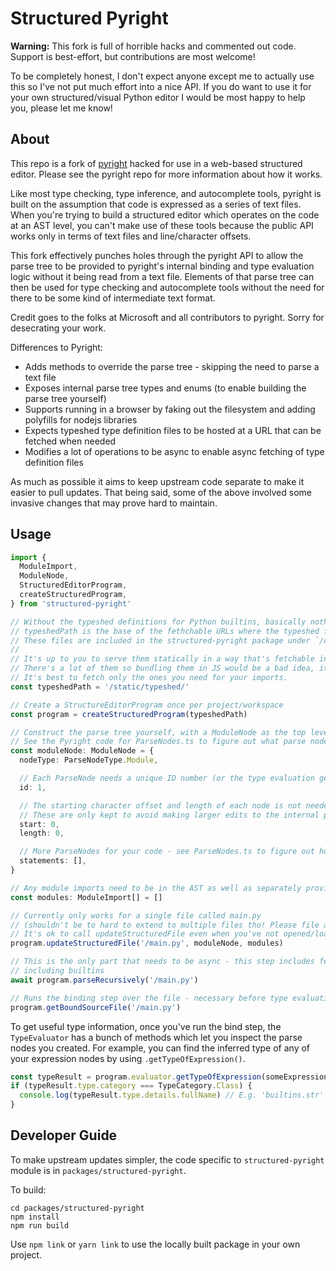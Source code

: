 # Structured Pyright

**Warning:** This fork is full of horrible hacks and commented out code. Support is best-effort, but contributions are most welcome!

To be completely honest, I don't expect anyone except me to actually use this so I've not put much effort into a nice API. If you do want to use it for your own structured/visual Python editor I would be most happy to help you, please let me know!

## About

This repo is a fork of [pyright](https://github.com/microsoft/pyright) hacked for use in a web-based structured editor. Please see the pyright repo for more information about how it works.

Like most type checking, type inference, and autocomplete tools, pyright is built on the assumption that code is expressed as a series of text files. When you're trying to build a structured editor which operates on the code at an AST level, you can't make use of these tools because the public API works only in terms of text files and line/character offsets.

This fork effectively punches holes through the pyright API to allow the parse tree to be provided to pyright's internal binding and type evaluation logic without it being read from a text file. Elements of that parse tree can then be used for type checking and autocomplete tools without the need for there to be some kind of intermediate text format.

Credit goes to the folks at Microsoft and all contributors to pyright. Sorry for desecrating your work.

Differences to Pyright:
  - Adds methods to override the parse tree - skipping the need to parse a text file
  - Exposes internal parse tree types and enums (to enable building the parse tree yourself)
  - Supports running in a browser by faking out the filesystem and adding polyfills for nodejs libraries
  - Expects typeshed type definition files to be hosted at a URL that can be fetched when needed
  - Modifies a lot of operations to be async to enable async fetching of type definition files
  
As much as possible it aims to keep upstream code separate to make it easier to pull updates. That being said, some of the above involved some invasive changes that may prove hard to maintain.

## Usage

```ts
import {
  ModuleImport,
  ModuleNode,
  StructuredEditorProgram,
  createStructuredProgram,
} from 'structured-pyright'

// Without the typeshed definitions for Python builtins, basically nothing will work.
// typeshedPath is the base of the fethchable URLs where the typeshed files are located.
// These files are included in the structured-pyright package under `/dist/static`
//
// It's up to you to serve them statically in a way that's fetchable in your app.
// There's a lot of them so bundling them in JS would be a bad idea, it's the whole Python standard library.
// It's best to fetch only the ones you need for your imports.
const typeshedPath = '/static/typeshed/'

// Create a StructureEditorProgram once per project/workspace
const program = createStructuredProgram(typeshedPath)

// Construct the parse tree yourself, with a ModuleNode as the top level per file
// See the Pyright code for ParseNodes.ts to figure out what parse nodes to use when.
const moduleNode: ModuleNode = {
  nodeType: ParseNodeType.Module,

  // Each ParseNode needs a unique ID number (or the type evaluation gets _very_ confused)
  id: 1,

  // The starting character offset and length of each node is not needed and can be safely left as 0.
  // These are only kept to avoid making larger edits to the internal pyright code.
  start: 0,
  length: 0,

  // More ParseNodes for your code - see ParseNodes.ts to figure out how to generate the tree
  statements: [],
}

// Any module imports need to be in the AST as well as separately provided
const modules: ModuleImport[] = []

// Currently only works for a single file called main.py
// (shouldn't be to hard to extend to multiple files tho! Please file an issue if you need this.)
// It's ok to call updateStructuredFile even when you've not opened/loaded the file before.
program.updateStructuredFile('/main.py', moduleNode, modules)

// This is the only part that needs to be async - this step includes fetching imported files
// including builtins
await program.parseRecursively('/main.py')

// Runs the binding step over the file - necessary before type evaluations will work
program.getBoundSourceFile('/main.py')
```

To get useful type information, once you've run the bind step, the `TypeEvaluator` has a bunch of
methods which let you inspect the parse nodes you created.
For example, you can find the inferred type of any of your expression nodes by using `.getTypeOfExpression()`.

```ts
const typeResult = program.evaluator.getTypeOfExpression(someExpressionNode)
if (typeResult.type.category === TypeCategory.Class) {
  console.log(typeResult.type.details.fullName) // E.g. 'builtins.str'
}
```

## Developer Guide

To make upstream updates simpler, the code specific to `structured-pyright` module is in `packages/structured-pyright`.

To build:

```
cd packages/structured-pyright
npm install
npm run build
```

Use `npm link` or `yarn link` to use the locally built package in your own project.